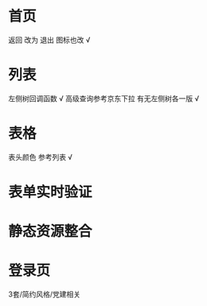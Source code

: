 # 首页
返回 改为 退出 图标也改 √
 
# 列表
左侧树回调函数 √
高级查询参考京东下拉
有无左侧树各一版  √

# 表格
表头颜色 参考列表 √

# 表单实时验证

# 静态资源整合

# 登录页
3套/简约风格/党建相关

